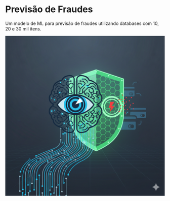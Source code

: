 # Previsão de Fraudes
Um modelo de ML para previsão de fraudes utilizando databases com 10, 20 e 30 mil itens.

![Previ Fraudes](image.png)